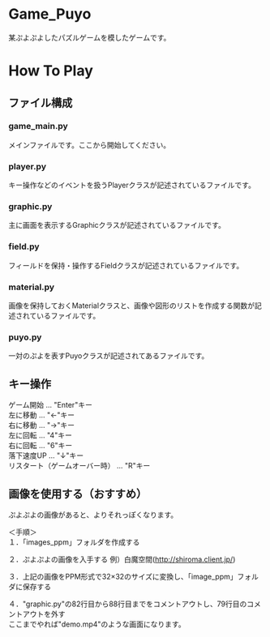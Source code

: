 # Game_Puyo
某ぷよぷよしたパズルゲームを模したゲームです。

# How To Play
## ファイル構成
### game_main.py
メインファイルです。ここから開始してください。<br>
### player.py
キー操作などのイベントを扱うPlayerクラスが記述されているファイルです。<br>
### graphic.py
主に画面を表示するGraphicクラスが記述されているファイルです。<br>
### field.py
フィールドを保持・操作するFieldクラスが記述されているファイルです。<br>
### material.py
画像を保持しておくMaterialクラスと、画像や図形のリストを作成する関数が記述されているファイルです。<br>
### puyo.py
一対のぷよを表すPuyoクラスが記述されてあるファイルです。

## キー操作
ゲーム開始 ... "Enter"キー<br>
左に移動 ... "←"キー<br>
右に移動 ... "→"キー<br>
左に回転 ... "4"キー<br>
右に回転 ... "6"キー<br>
落下速度UP ... "↓"キー<br>
リスタート（ゲームオーバー時） ... "R"キー<br>

## 画像を使用する（おすすめ）
ぷよぷよの画像があると、よりそれっぽくなります。

＜手順＞<br>
１．「images_ppm」フォルダを作成する

２．ぷよぷよの画像を入手する
例）白魔空間(http://shiroma.client.jp/)

３．上記の画像をPPM形式で32×32のサイズに変換し、「image_ppm」フォルダに保存する

４．"graphic.py"の82行目から88行目までをコメントアウトし、79行目のコメントアウトを外す
<br>
ここまでやれば"demo.mp4"のような画面になります。
